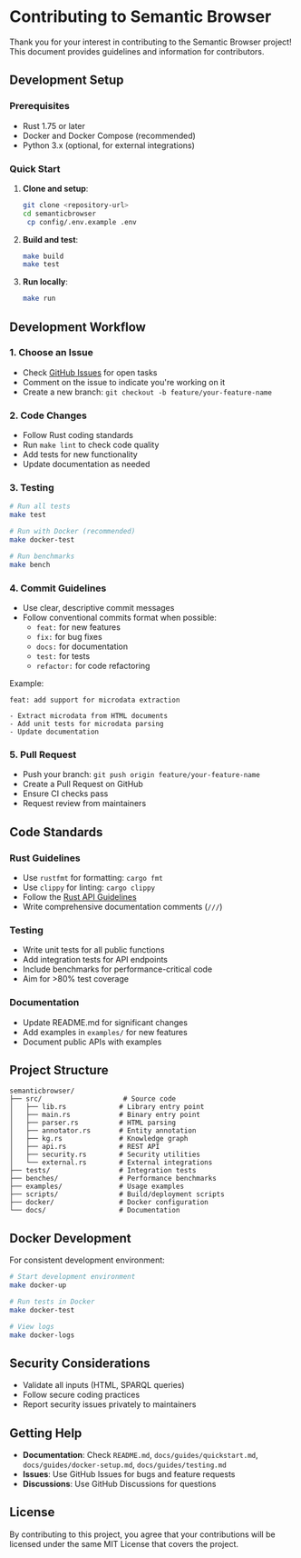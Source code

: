 # Contributing to Semantic Browser

Thank you for your interest in contributing to the Semantic Browser project! This document provides guidelines and information for contributors.

## Development Setup

### Prerequisites

- Rust 1.75 or later
- Docker and Docker Compose (recommended)
- Python 3.x (optional, for external integrations)

### Quick Start

1. **Clone and setup**:
   ```bash
   git clone <repository-url>
   cd semanticbrowser
    cp config/.env.example .env
   ```

2. **Build and test**:
   ```bash
   make build
   make test
   ```

3. **Run locally**:
   ```bash
   make run
   ```

## Development Workflow

### 1. Choose an Issue

- Check [GitHub Issues](https://github.com/your-repo/issues) for open tasks
- Comment on the issue to indicate you're working on it
- Create a new branch: `git checkout -b feature/your-feature-name`

### 2. Code Changes

- Follow Rust coding standards
- Run `make lint` to check code quality
- Add tests for new functionality
- Update documentation as needed

### 3. Testing

```bash
# Run all tests
make test

# Run with Docker (recommended)
make docker-test

# Run benchmarks
make bench
```

### 4. Commit Guidelines

- Use clear, descriptive commit messages
- Follow conventional commits format when possible:
  - `feat:` for new features
  - `fix:` for bug fixes
  - `docs:` for documentation
  - `test:` for tests
  - `refactor:` for code refactoring

Example:
```
feat: add support for microdata extraction

- Extract microdata from HTML documents
- Add unit tests for microdata parsing
- Update documentation
```

### 5. Pull Request

- Push your branch: `git push origin feature/your-feature-name`
- Create a Pull Request on GitHub
- Ensure CI checks pass
- Request review from maintainers

## Code Standards

### Rust Guidelines

- Use `rustfmt` for formatting: `cargo fmt`
- Use `clippy` for linting: `cargo clippy`
- Follow the [Rust API Guidelines](https://rust-lang.github.io/api-guidelines/)
- Write comprehensive documentation comments (`///`)

### Testing

- Write unit tests for all public functions
- Add integration tests for API endpoints
- Include benchmarks for performance-critical code
- Aim for >80% test coverage

### Documentation

- Update README.md for significant changes
- Add examples in `examples/` for new features
- Document public APIs with examples

## Project Structure

```
semanticbrowser/
├── src/                    # Source code
│   ├── lib.rs             # Library entry point
│   ├── main.rs            # Binary entry point
│   ├── parser.rs          # HTML parsing
│   ├── annotator.rs       # Entity annotation
│   ├── kg.rs              # Knowledge graph
│   ├── api.rs             # REST API
│   ├── security.rs        # Security utilities
│   └── external.rs        # External integrations
├── tests/                 # Integration tests
├── benches/               # Performance benchmarks
├── examples/              # Usage examples
├── scripts/               # Build/deployment scripts
├── docker/                # Docker configuration
└── docs/                  # Documentation
```

## Docker Development

For consistent development environment:

```bash
# Start development environment
make docker-up

# Run tests in Docker
make docker-test

# View logs
make docker-logs
```

## Security Considerations

- Validate all inputs (HTML, SPARQL queries)
- Follow secure coding practices
- Report security issues privately to maintainers

## Getting Help

- **Documentation**: Check `README.md`, `docs/guides/quickstart.md`, `docs/guides/docker-setup.md`, `docs/guides/testing.md`
- **Issues**: Use GitHub Issues for bugs and feature requests
- **Discussions**: Use GitHub Discussions for questions

## License

By contributing to this project, you agree that your contributions will be licensed under the same MIT License that covers the project.